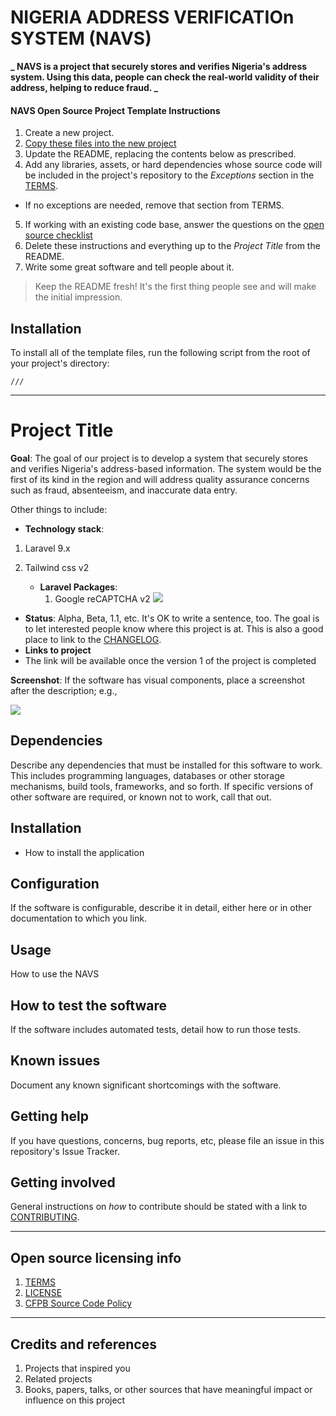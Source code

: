 # NIGERIA ADDRESS VERIFICATIOn SYSTEM (NAVS)

**_ NAVS is a project that securely stores and verifies Nigeria's address system. Using this data, people can check the real-world validity of their address, helping to reduce fraud. _**

#### NAVS Open Source Project Template Instructions

1. Create a new project.
2. [Copy these files into the new project](#installation)
3. Update the README, replacing the contents below as prescribed.
4. Add any libraries, assets, or hard dependencies whose source code will be included
   in the project's repository to the _Exceptions_ section in the [TERMS](TERMS.md).

-   If no exceptions are needed, remove that section from TERMS.

5. If working with an existing code base, answer the questions on the [open source checklist](opensource-checklist.md)
6. Delete these instructions and everything up to the _Project Title_ from the README.
7. Write some great software and tell people about it.

> Keep the README fresh! It's the first thing people see and will make the initial impression.

## Installation

To install all of the template files, run the following script from the root of your project's directory:

```
///
```

---

# Project Title

**Goal**: The goal of our project is to develop a system that securely stores and verifies Nigeria's address-based information. The system would be the first of its kind in the region and will address quality assurance concerns such as fraud, absenteeism, and inaccurate data entry.

Other things to include:

-   **Technology stack**:

1. Laravel 9.x
2. Tailwind css v2

    - **Laravel Packages**:
        1. Google reCAPTCHA v2 ![](https://readerstacks.com/how-to-add-google-recaptcha-in-laravel-9-8-7-6-5/)

-   **Status**: Alpha, Beta, 1.1, etc. It's OK to write a sentence, too. The goal is to let interested people know where this project is at. This is also a good place to link to the [CHANGELOG](CHANGELOG.md).
-   **Links to project**
-   The link will be available once the version 1 of the project is completed

**Screenshot**: If the software has visual components, place a screenshot after the description; e.g.,

![](https://raw.githubusercontent.com/cfpb/open-source-project-template/main/screenshot.png)

## Dependencies

Describe any dependencies that must be installed for this software to work.
This includes programming languages, databases or other storage mechanisms, build tools, frameworks, and so forth.
If specific versions of other software are required, or known not to work, call that out.

## Installation

- How to install the application



## Configuration

If the software is configurable, describe it in detail, either here or in other documentation to which you link.

## Usage
How to use the NAVS

## How to test the software

If the software includes automated tests, detail how to run those tests.

## Known issues

Document any known significant shortcomings with the software.

## Getting help

If you have questions, concerns, bug reports, etc, please file an issue in this repository's Issue Tracker.

## Getting involved


General instructions on _how_ to contribute should be stated with a link to [CONTRIBUTING](CONTRIBUTING.md).

---

## Open source licensing info

1. [TERMS](TERMS.md)
2. [LICENSE](LICENSE)
3. [CFPB Source Code Policy](https://github.com/cfpb/source-code-policy/)

---

## Credits and references

1. Projects that inspired you
2. Related projects
3. Books, papers, talks, or other sources that have meaningful impact or influence on this project

